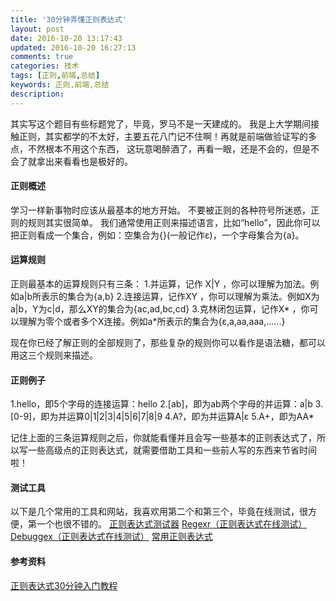 ```yaml
---
title: '30分钟弄懂正则表达式'
layout: post
date: 2016-10-20 13:17:43
updated: 2016-10-20 16:27:13
comments: true
categories: 技术
tags: [正则,前端,总结]
keywords: 正则,前端,总结
description: 
---
```


其实写这个题目有些标题党了，毕竟，罗马不是一天建成的。
我是上大学期间接触正则，其实都学的不太好，主要五花八门记不住啊！再就是前端做验证写的多点，不然根本不用这个东西，
这玩意喝醉酒了，再看一眼，还是不会的，但是不会了就拿出来看看也是极好的。

#### 正则概述
学习一样新事物时应该从最基本的地方开始。
不要被正则的各种符号所迷惑，正则的规则其实很简单。 
我们通常使用正则来描述语言，比如“hello”，因此你可以把正则看成一个集合，例如：空集合为{}(一般记作ε)，一个字母集合为{a}。 

#### 运算规则
正则最基本的运算规则只有三条： 
1.并运算，记作 X|Y ，你可以理解为加法。例如a|b所表示的集合为{a,b} 
2.连接运算，记作XY ，你可以理解为乘法。例如X为a|b，Y为c|d，那么XY的集合为{ac,ad,bc,cd} 
3.克林闭包运算，记作X* ，你可以理解为零个或者多个X连接。例如a*所表示的集合为{ε,a,aa,aaa,......} 

现在你已经了解正则的全部规则了，那些复杂的规则你可以看作是语法糖，都可以用这三个规则来描述。

#### 正则例子
1.hello，即5个字母的连接运算：hello 
2.[ab]，即为ab两个字母的并运算：a|b 
3.[0-9]，即为并运算0|1|2|3|4|5|6|7|8|9 
4.A?，即为并运算A|ε 
5.A+，即为AA*

记住上面的三条运算规则之后，你就能看懂并且会写一些基本的正则表达式了，所以写一些高级点的正则表达式，就需要借助工具和一些前人写的东西来节省时间啦！

#### 测试工具 
以下是几个常用的工具和网站，我喜欢用第二个和第三个，毕竟在线测试，很方便，第一个也很不错的。
  [正则表达式测试器](http://deerchao.net/tools/regex_tester/index.htm)
  [Regexr（正则表达式在线测试）](http://www.regexr.com/)
  [Debuggex（正则表达式在线测试）](http://www.debuggex.com/)
  [常用正则表达式](http://deerchao.net/tutorials/regex/common.htm)

#### 参考资料
  [正则表达式30分钟入门教程](http://deerchao.net/tutorials/regex/regex.htm#ad)